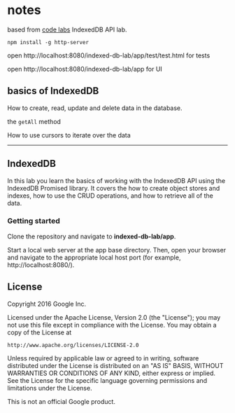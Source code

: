 
# notes

based from [code labs](https://codelabs.developers.google.com/dev-pwa-training/)
IndexedDB API lab. 

`npm install -g http-server`

open http://localhost:8080/indexed-db-lab/app/test/test.html for tests

open http://localhost:8080/indexed-db-lab/app for UI

## basics of IndexedDB

How to create, read, update and delete data in the database.

the `getAll` method

How to use cursors to iterate over the data

----

## IndexedDB

In this lab you learn the basics of working with the IndexedDB API
using the IndexedDB Promised library. It covers the how to create
object stores and indexes, how to use the CRUD operations, and how
to retrieve all of the data.

### Getting started

Clone the repository and navigate to **indexed-db-lab/app**.

Start a local web server at the app base directory. Then, open your browser and
navigate to the appropriate local host port (for example, http://localhost:8080/).

## License

Copyright 2016 Google Inc.

Licensed under the Apache License, Version 2.0 (the "License");
you may not use this file except in compliance with the License.
You may obtain a copy of the License at

    http://www.apache.org/licenses/LICENSE-2.0

Unless required by applicable law or agreed to in writing, software
distributed under the License is distributed on an "AS IS" BASIS,
WITHOUT WARRANTIES OR CONDITIONS OF ANY KIND, either express or implied.
See the License for the specific language governing permissions and
limitations under the License.

This is not an official Google product.
